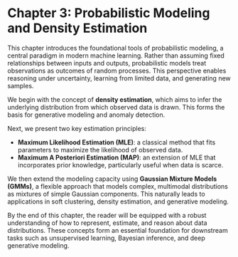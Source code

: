 # Chapter 3: Probabilistic Modeling and Density Estimation

This chapter introduces the foundational tools of probabilistic modeling, a central paradigm in modern machine learning. Rather than assuming fixed relationships between inputs and outputs, probabilistic models treat observations as outcomes of random processes. This perspective enables reasoning under uncertainty, learning from limited data, and generating new samples.

We begin with the concept of **density estimation**, which aims to infer the underlying distribution from which observed data is drawn. This forms the basis for generative modeling and anomaly detection.

Next, we present two key estimation principles:

- **Maximum Likelihood Estimation (MLE)**: a classical method that fits parameters to maximize the likelihood of observed data.
- **Maximum A Posteriori Estimation (MAP)**: an extension of MLE that incorporates prior knowledge, particularly useful when data is scarce.

We then extend the modeling capacity using **Gaussian Mixture Models (GMMs)**, a flexible approach that models complex, multimodal distributions as mixtures of simple Gaussian components. This naturally leads to applications in soft clustering, density estimation, and generative modeling.

By the end of this chapter, the reader will be equipped with a robust understanding of how to represent, estimate, and reason about data distributions. These concepts form an essential foundation for downstream tasks such as unsupervised learning, Bayesian inference, and deep generative modeling.

